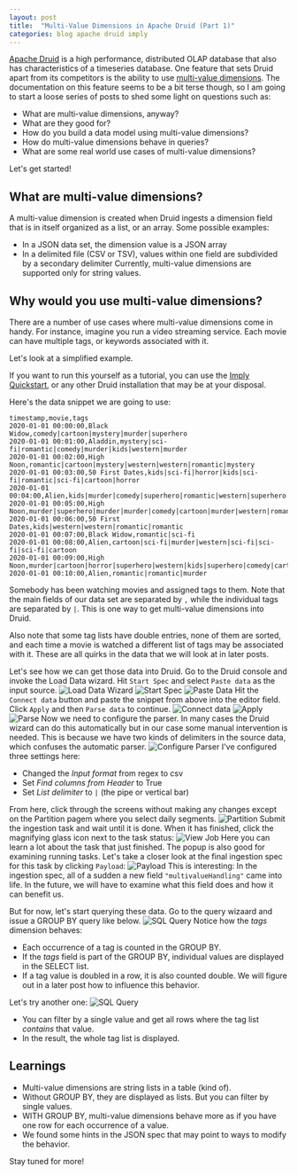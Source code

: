 ```yaml
---
layout: post
title:  "Multi-Value Dimensions in Apache Druid (Part 1)"
categories: blog apache druid imply
---
```

[Apache Druid](https://druid.apache.org/) is a high performance, distributed OLAP database that also has characteristics of a timeseries database. One feature that sets Druid apart from its competitors is the ability to use [multi-value dimensions](https://druid.apache.org/docs/0.21.1/querying/multi-value-dimensions.html). The documentation on this feature seems to be a bit terse though, so I am going to start a loose series of posts to shed some light on questions such as:
- What are multi-value dimensions, anyway?
- What are they good for?
- How do you build a data model using multi-value dimensions?
- How do multi-value dimensions behave in queries?
- What are some real world use cases of multi-value dimensions?

Let's get started!

## What are multi-value dimensions?

A multi-value dimension is created when Druid ingests a dimension field that is in itself organized as a list, or an array. Some possible examples:
- In a JSON data set, the dimension value is a JSON array
- In a delimited file (CSV or TSV), values within one field are subdivided by a secondary delimiter
Currently, multi-value dimensions are supported only for string values.

## Why would you use multi-value dimensions?

There are a number of use cases where multi-value dimensions come in handy. For instance, imagine you run a video streaming service. Each movie can have multiple tags, or keywords associated with it.

Let's look at a simplified example.

If you want to run this yourself as a tutorial, you can use the [Imply Quickstart](https://imply.io/videos/tutorial-imply-quickstart), or any other Druid installation that may be at your disposal.

Here's the data snippet we are going to use:
```
timestamp,movie,tags
2020-01-01 00:00:00,Black Widow,comedy|cartoon|mystery|murder|superhero
2020-01-01 00:01:00,Aladdin,mystery|sci-fi|romantic|comedy|murder|kids|western|murder
2020-01-01 00:02:00,High Noon,romantic|cartoon|mystery|western|western|romantic|mystery
2020-01-01 00:03:00,50 First Dates,kids|sci-fi|horror|kids|sci-fi|romantic|sci-fi|cartoon|horror
2020-01-01 00:04:00,Alien,kids|murder|comedy|superhero|romantic|western|superhero|cartoon|kids|murder
2020-01-01 00:05:00,High Noon,murder|superhero|murder|murder|comedy|cartoon|murder|western|romantic
2020-01-01 00:06:00,50 First Dates,kids|western|western|romantic|romantic
2020-01-01 00:07:00,Black Widow,romantic|sci-fi
2020-01-01 00:08:00,Alien,cartoon|sci-fi|murder|western|sci-fi|sci-fi|sci-fi|cartoon
2020-01-01 00:09:00,High Noon,murder|cartoon|horror|superhero|western|kids|superhero|comedy|cartoon
2020-01-01 00:10:00,Alien,romantic|romantic|murder
```
Somebody has been watching movies and assigned tags to them. Note that the main fields of our data set are separated by `,` while the individual tags are separated by `|`. This is one way to get multi-value dimensions into Druid.

Also note that some tag lists have double entries, none of them are sorted, and each time a movie is watched a different list of tags may be associated with it. These are all quirks in the data that we will look at in later posts.

Let's see how we can get those data into Druid. Go to the Druid console and invoke the Load Data wizard. Hit `Start Spec` and select `Paste data` as the input source. 
![Load Data Wizard](/assets/2021-08-07-01-load-data.jpeg)
![Start Spec](/assets/2021-08-07-02-start-spec.jpeg)
![Paste Data](/assets/2021-08-07-03-paste-data.jpeg)
Hit the `Connect data` button and paste the snippet from above into the editor field. Click `Apply` and then `Parse data` to continue.
![Connect data](/assets/2021-08-07-04-connect-data.jpeg)
![Apply](/assets/2021-08-07-05-apply-paste.jpeg)
![Parse](/assets/2021-08-07-06-parse-data.jpeg)
Now we need to configure the parser. In many cases the Druid wizard can do this automatically but in our case some manual intervention is needed. This is because we have two kinds of delimiters in the source data, which confuses the automatic parser.
![Configure Parser](/assets/2021-08-07-07-configure-parser.jpeg)
I've configured three settings here:
- Changed the _Input format_ from regex to csv
- Set _Find columns from Header_ to True
- Set _List delimiter_ to `|` (the pipe or vertical bar)

From here, click through the screens without making any changes except on the Partition pagem where you select daily segments.
![Partition](/assets/2021-08-07-08-partition.jpeg)
Submit the ingestion task and wait until it is done. When it has finished, click the magnifying glass icon next to the task status:
![View Job](/assets/2021-08-07-09-magnifying-glass.jpeg)
Here you can learn a lot about the task that just finished. The popup is also good for examining running tasks. Let's take a closer look at the final ingestion spec for this task by clicking `Payload`:
![Payload](/assets/2021-08-07-10-payload.jpeg)
This is interesting: In the ingestion spec, all of a sudden a new field `"multivalueHandling"` came into life. In the future, we will have to examine what this field does and how it can benefit us.

But for now, let's start querying these data. Go to the query wizaard and issue a GROUP BY query like below.
![SQL Query](/assets/2021-08-07-11-query.jpg)
Notice how the _tags_ dimension behaves:
- Each occurrence of a tag is counted in the GROUP BY.
- If the _tags_ field is part of the GROUP BY, individual values are displayed in the SELECT list.
- If a tag value is doubled in a row, it is also counted double. We will figure out in a later post how to influence this behavior.

Let's try another one:
![SQL Query](/assets/2021-08-07-12-query-where.jpg)
- You can filter by a single value and get all rows where the tag list *contains* that value.
- In the result, the whole tag list is displayed.

## Learnings

- Multi-value dimensions are string lists in a table (kind of).
- Without GROUP BY, they are displayed as lists. But you can filter by single values.
- WITH GROUP BY, multi-value dimensions behave more as if you have one row for each occurrence of a value.
- We found some hints in the JSON spec that may point to ways to modify the behavior.

Stay tuned for more! 
